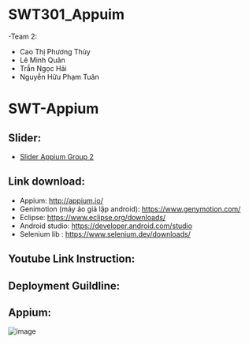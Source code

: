 # SWT301_Appuim
-Team 2:
 - Cao Thị Phương Thủy
 - Lê Minh Quân
 - Trần Ngọc Hải
 - Nguyễn Hữu Phạm Tuân

# SWT-Appium
 ## Slider:
 * [Slider Appium Group 2](https://docs.google.com/presentation/d/1_uf9XuHI863AZMp8mtG532kPApyFHQRYvL0dHTVAGOA/edit?fbclid=IwAR3LCNn6XQegp-eHtrEUgh-3qQpzEBXMn_4lt3Hmgl2nrMePyPiQzbFfgog#slide=id.p21)
 ## Link download:
   - Appium: http://appium.io/
   - Genimotion (máy ảo giả lập android): https://www.genymotion.com/
   - Eclipse: https://www.eclipse.org/downloads/
   - Android studio: https://developer.android.com/studio
   - Selenium lib : https://www.selenium.dev/downloads/
 ## Youtube Link Instruction:
 
 ## Deployment Guildline:
 
 ## Appium: 
 
![image](https://user-images.githubusercontent.com/74039932/176790901-18a12c2d-1895-4b0b-b02d-61affce36079.png)
